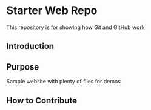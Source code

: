 # Starter Web Repo

This repository is for showing how Git and GitHub work

## Introduction


## Purpose

Sample website with plenty of files for demos

## How to Contribute
